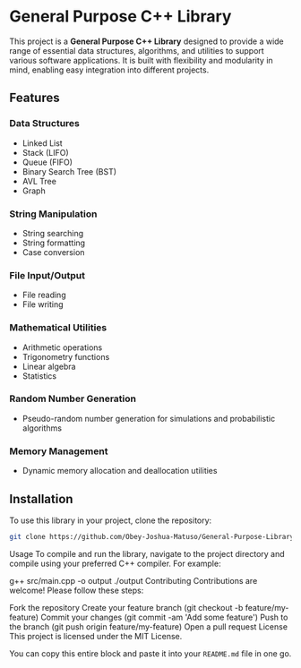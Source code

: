 # General Purpose C++ Library

This project is a **General Purpose C++ Library** designed to provide a wide range of essential data structures, algorithms, and utilities to support various software applications. It is built with flexibility and modularity in mind, enabling easy integration into different projects.

## Features

### Data Structures
- Linked List
- Stack (LIFO)
- Queue (FIFO)
- Binary Search Tree (BST)
- AVL Tree
- Graph

### String Manipulation
- String searching
- String formatting
- Case conversion

### File Input/Output
- File reading
- File writing

### Mathematical Utilities
- Arithmetic operations
- Trigonometry functions
- Linear algebra
- Statistics

### Random Number Generation
- Pseudo-random number generation for simulations and probabilistic algorithms

### Memory Management
- Dynamic memory allocation and deallocation utilities

## Installation

To use this library in your project, clone the repository:
```bash
git clone https://github.com/Obey-Joshua-Matuso/General-Purpose-Library.git
```

Usage
To compile and run the library, navigate to the project directory and compile using your preferred C++ compiler. For example:



g++ src/main.cpp -o output
./output
Contributing
Contributions are welcome! Please follow these steps:

Fork the repository
Create your feature branch (git checkout -b feature/my-feature)
Commit your changes (git commit -am 'Add some feature')
Push to the branch (git push origin feature/my-feature)
Open a pull request
License
This project is licensed under the MIT License.

You can copy this entire block and paste it into your `README.md` file in one go.
